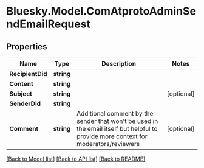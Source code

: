 # Bluesky.Model.ComAtprotoAdminSendEmailRequest

## Properties

Name | Type | Description | Notes
------------ | ------------- | ------------- | -------------
**RecipientDid** | **string** |  | 
**Content** | **string** |  | 
**Subject** | **string** |  | [optional] 
**SenderDid** | **string** |  | 
**Comment** | **string** | Additional comment by the sender that won&#39;t be used in the email itself but helpful to provide more context for moderators/reviewers | [optional] 

[[Back to Model list]](../README.md#documentation-for-models) [[Back to API list]](../README.md#documentation-for-api-endpoints) [[Back to README]](../README.md)

